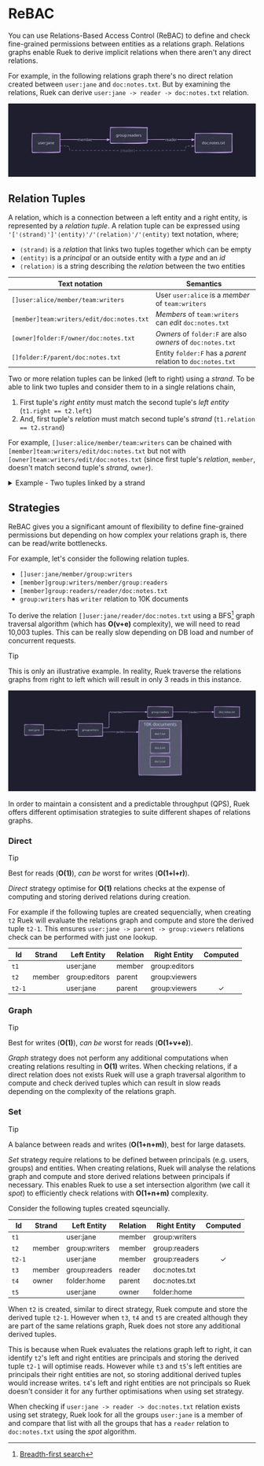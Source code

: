 # ReBAC

You can use Relations-Based Access Control (ReBAC) to define and check fine-grained permissions between
entities as a relations graph. Relations graphs enable Ruek to derive implicit relations when there
aren't any direct relations.

For example, in the following relations graph there's no direct relation created between `user:jane`
and `doc:notes.txt`. But by examining the relations, Ruek can derive `user:jane -> reader -> doc:notes.txt`
relation.

![Relations Graph #01](./assets/rebac-relations-graph-01.svg)


## Relation Tuples

A relation, which is a connection between a left entity and a right entity, is represented by a _relation
tuple_. A relation tuple can be expressed using `'['⟨strand⟩']'⟨entity⟩'/'⟨relation⟩'/'⟨entity⟩` text
notation, where;

- `⟨strand⟩` is a _relation_ that links two tuples together which can be empty
- `⟨entity⟩` is a _principal_ or an outside entity with a _type_ and an _id_
- `⟨relation⟩` is a string describing the _relation_ between the two entities

| Text notation | Semantics |
| ------------- | --------- |
| `[]user:alice/member/team:writers`        | User `user:alice` is a _member_ of `team:writers`            |
| `[member]team:writers/edit/doc:notes.txt` | _Members_ of `team:writers` can _edit_ `doc:notes.txt`       |
| `[owner]folder:F/owner/doc:notes.txt`     | _Owners_ of `folder:F` are also _owners_ of `doc:notes.txt`  |
| `[]folder:F/parent/doc:notes.txt`         | Entity `folder:F` has a _parent_ relation to `doc:notes.txt` |

Two or more relation tuples can be linked (left to right) using a _strand_. To be able to link two tuples
and consider them to in a single relations chain,

1. First tuple's _right entity_ must match the second tuple's _left entity_ (`t1.right == t2.left`)
2. And, first tuple's _relation_ must match second tuple's _strand_ (`t1.relation == t2.strand`)

For example, `[]user:alice/member/team:writers` can be chained with `[member]team:writers/edit/doc:notes.txt`
but not with `[owner]team:writers/edit/doc:notes.txt` (since first tuple's _relation_, `member`, doesn't
match second tuple's _strand_, `owner`).

<details>
<summary>Example - Two tuples linked by a strand</summary>

![Strand Example](./assets/rebac-strand-example.svg)
</details>


## Strategies

ReBAC gives you a significant amount of flexibility to define fine-grained permissions but depending
on how complex your relations graph is, there can be read/write bottlenecks.

For example, let's consider the following relation tuples.

- `[]user:jane/member/group:writers`
- `[member]group:writers/member/group:readers`
- `[member]group:readers/reader/doc:notes.txt`
- `group:writers` has `writer` relation to 10K documents

To derive the relation `[]user:jane/reader/doc:notes.txt` using a BFS[^bfs] graph traversal algorithm
(which has **O(v+e)** complexity), we will need to read 10,003 tuples. This can be really slow depending
on DB load and number of concurrent requests.

> [!TIP]
> This is only an illustrative example. In reality, Ruek traverse the relations graphs from right
> to left which will result in only 3 reads in this instance.

![Relations Graph #02](./assets/rebac-relations-graph-02.svg)

In order to maintain a consistent and a predictable throughput (QPS), Ruek offers different optimisation
strategies to suite different shapes of relations graphs.

### Direct

> [!TIP]
> Best for reads (**O(1)**), _can be_ worst for writes (**O(1+l+r)**).

_Direct_ strategy optimise for **O(1)** relations checks at the expense of computing and storing derived
relations during creation.

For example if the following tuples are created sequencially, when creating `t2` Ruek will evaluate
the relations graph and compute and store the derived tuple `t2-1`. This ensures
`user:jane -> parent -> group:viewers` relations check can be performed with just one lookup.

| Id     | Strand |  Left Entity  | Relation | Right Entity  | Computed |
| ------ | ------ | ------------- | -------- | ------------- | :------: |
| `t1`   |        | user:jane     | member   | group:editors |          |
| `t2`   | member | group:editors | parent   | group:viewers |          |
| `t2-1` |        | user:jane     | parent   | group:viewers |    ✓     |

### Graph

> [!TIP]
> Best for writes (**O(1)**), _can be_ worst for reads (**O(1+v+e)**).

_Graph_ strategy does not perform any additional computations when creating relations resulting in **O(1)**
writes. When checking relations, if a direct relation does not exists Ruek will use a graph traversal
algorithm to compute and check derived tuples which can result in slow reads depending on the complexity
of the relations graph.

### Set

> [!TIP]
> A balance between reads and writes (**O(1+n+m)**), best for large datasets.

_Set_ strategy require relations to be defined between principals (e.g. users, groups) and entities.
When creating relations, Ruek will analyse the relations graph and compute and store derived relations
between principals if necessary. This enables Ruek to use a set intersection algorithm (we call it _spot_)
to efficiently check relations with **O(1+n+m)** complexity.

Consider the following tuples created sqeuncially.

| Id     | Strand |  Left Entity  | Relation | Right Entity  | Computed |
| ------ | ------ | ------------- | -------- | ------------- | :------: |
| `t1`   |        | user:jane     | member   | group:writers |          |
| `t2`   | member | group:writers | member   | group:readers |          |
| `t2-1` |        | user:jane     | member   | group:readers |    ✓     |
| `t3`   | member | group:readers | reader   | doc:notes.txt |          |
| `t4`   | owner  | folder:home   | parent   | doc:notes.txt |          |
| `t5`   |        | user:jane     | owner    | folder:home   |          |

When `t2` is created, similar to direct strategy, Ruek compute and store the derived tuple `t2-1`.
However when `t3`, `t4` and `t5` are created although they are part of the same relations graph, Ruek
does not store any additional derived tuples.

This is because when Ruek evaluates the relations graph left to right, it can identify `t2`'s left
and right entities are principals and storing the derived tuple `t2-1` will optimise reads. However
while `t3` and `t5`'s left entities are principals their right entities are not, so storing additional
derived tuples would increase writes. `t4`'s left and right entities are not principals so Ruek doesn't
consider it for any further optimisations when using set strategy.

When checking if `user:jane -> reader -> doc:notes.txt` relation exists using set strategy, Ruek
look for all the groups `user:jane` is a member of and compare that list with all the groups that has
a `reader` relation to `doc:notes.txt` using the _spot_ algorithm.


[^bfs]: [Breadth-first search](https://en.wikipedia.org/wiki/Breadth-first_search)
